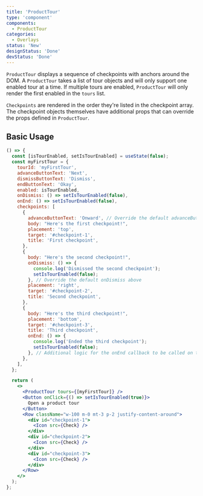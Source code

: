 ```yaml
---
title: 'ProductTour'
type: 'component'
components:
  - ProductTour
categories:
  - Overlays
status: 'New'
designStatus: 'Done'
devStatus: 'Done'
---
```


`ProductTour` displays a sequence of checkpoints with anchors around the DOM.
A `ProductTour` takes a list of tour objects and will only support one enabled tour at a time. If multiple
tours are enabled, `ProductTour` will only render the first enabled in the `tours` list.

`Checkpoints` are rendered in the order they're listed in the checkpoint array.
The checkpoint objects themselves have additional props that can override the props defined in `ProductTour`.

## Basic Usage

```jsx live
() => {
  const [isTourEnabled, setIsTourEnabled] = useState(false);
  const myFirstTour = {
    tourId: 'myFirstTour',
    advanceButtonText: 'Next',
    dismissButtonText: 'Dismiss',
    endButtonText: 'Okay',
    enabled: isTourEnabled,
    onDismiss: () => setIsTourEnabled(false),
    onEnd: () => setIsTourEnabled(false),
    checkpoints: [
      {
        advanceButtonText: 'Onward', // Override the default advanceButtonText above
        body: "Here's the first checkpoint!",
        placement: 'top',
        target: '#checkpoint-1',
        title: 'First checkpoint',
      },
      {
        body: "Here's the second checkpoint!",
        onDismiss: () => {
          console.log('Dismissed the second checkpoint');
          setIsTourEnabled(false);
        }, // Override the default onDismiss above
        placement: 'right',
        target: '#checkpoint-2',
        title: 'Second checkpoint',
      },
      {
        body: "Here's the third checkpoint!",
        placement: 'bottom',
        target: '#checkpoint-3',
        title: 'Third checkpoint',
        onEnd: () => {
          console.log('Ended the third checkpoint');
          setIsTourEnabled(false);
        }, // Additional logic for the onEnd callback to be called on the last checkpoint
      },
    ],
  };

  return (
    <>
      <ProductTour tours={[myFirstTour]} />
      <Button onClick={() => setIsTourEnabled(true)}>
        Open a product tour
      </Button>
      <Row className="w-100 m-0 mt-3 p-2 justify-content-around">
        <div id="checkpoint-1">
          <Icon src={Check} />
        </div>
        <div id="checkpoint-2">
          <Icon src={Check} />
        </div>
        <div id="checkpoint-3">
          <Icon src={Check} />
        </div>
      </Row>
    </>
  );
};
```
